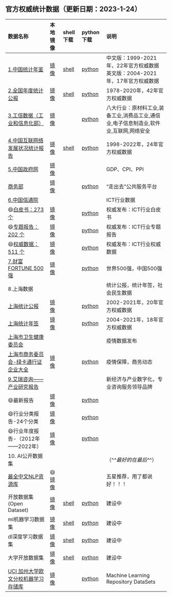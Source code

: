 ## 官方权威统计数据（更新日期：2023-1-24）

|数据名称|本地镜像|shell下载|python下载|说明|
|:----|:----|:----|:----|:----|
|[1.中国统计年鉴](http://www.stats.gov.cn/tjsj/ndsj/)|[镜像](./data-tjnq.md)|[shell](../code/tjnq.md)|[python](../code/tjnq.py)|中文版：1999-2021年，22年官方权威数据  英文版：2004-2021年，17年官方权威数据
|[2.全国年度统计公报](http://www.stats.gov.cn/tjsj/tjgb/ndtjgb/) |[镜像](./data-tjgb.md) |[shell](../code/tjgb.md)|[python](../code/tjgb.py)|1978-2020年，42年官方权威数据
|[3.工信数据（工业和信息化部）](https://www.miit.gov.cn/gxsj/index.html) |[镜像](./data-miit.md)| |[python](../code/miit.py)|八大行业：原材料工业,装备工业,消费品工业,通信业,电子信息制造业,软件业,互联网,网络安全|  
|[4.中国互联网络发展状况统计报告](http://www.cnnic.net.cn/6/86/88/index.html)|[镜像](./data-internet.md)|[shell](../code/internet.md)|[python](../code/internet.py)|1998-2022年，24年官方权威数据
|[5.中国政府网](http://www.gov.cn/shuju/index.htm)|[镜像](./data-gov.md)| | |GDP、CPI、PPI |
|[商务部](http://www.caict.ac.cn/kxyj/) |[镜像](./data-guojia.md)| | [python](../code/guojia.py) |“走出去”公共服务平台 |
|[6.中国信通院](http://www.caict.ac.cn/kxyj/) | | | |ICT行业数据 |
|😄[白皮书：273 个](http://www.caict.ac.cn/kxyj/qwfb/bps)|[镜像](./data-caict-bps.md)| |[python](../code/caict-bps.py)|权威发布：ICT行业白皮书|
|😄[专题报告：202 个](http://www.caict.ac.cn/kxyj/qwfb)|[镜像](./data-caict-ztbg.md)| |[python](../code/caict-bg.py)|权威发布：ICT行业专题报告|
|😄[权威数据：511 个](http://www.caict.ac.cn/kxyj/qwfb/qwsj/)|[镜像](./data-caict-qwsj.md)| |[python](../code/caict-qwsj.py)|权威发布：ICT行业权威数据|
|[7.财富FORTUNE 500强](https://www.fortunechina.com/rankings/node_11663.htm)|[镜像](../top/t500.md)| |[python](../code/test.py)|世界500强，中国500强|  
|8.上海数据| | | |统计公报，统计年签，社会民生数据|
|[上海统计公报](http://tjj.sh.gov.cn/tjgb/index.html)|[镜像](./data-sh.md)| |[python](../code/shtjgb.py)|2002-2021年，20年官方权威数据|
|[上海统计年签](http://tjj.sh.gov.cn/tjnj/index.html)|[镜像](./data-sh.md)| |[python](../code/shtjnq.py)|2004-2021年，18年官方权威数据|
|[上海市卫生健康委员会](https://wsjkw.sh.gov.cn/xwfb/index.html)| | | |疫情数据发布|
|[上海市商务委员会-绿卡通行证企业大全](https://sww.sh.gov.cn/swdt/index.html)|[镜像](./data-sh-yq.md)| |[python](../code/shyq.py)|疫情保障，商务动态|
|[9.艾瑞咨询——产业研究报告](https://www.iresearch.com.cn/report.shtml)| | | |新经济与产业数字化，专业咨询服务领导品牌|  
|😄最新报告|[镜像](./data-report.md)| |[python](../code/test.py)||
|😄行业分类报告-24个分类|[镜像](./data-report-type.md)| |[python](../code/test.py)||
|😄行业年度报告-（2012年——2022年）|[镜像](./data-report-year.md)|    |[python](../code/test.py)||
|10. AI公开数据集| | | |（^_^最好的在最后^_^）|
|[最全中文NLP资源库](https://github.com/fighting41love/funNLP)|😄[镜像](../ai/funnlp.md)| | |五星推荐，用了都说好！！！|
|开放数据集(Open Dataset)|[镜像](../ai/funnlp.md)|[shell](../code/test.md)|[python](../code/test.py)|建设中|  
|ml机器学习数据集|[镜像](../ai/funnlp.md)|[shell](../code/test.md)|[python](../code/test.py)|建设中|
|dl深度学习数据集|[镜像](../ai/funnlp.md)|[shell](../code/test.md)|[python](../code/test.py)|建设中|
|大学开放数据集|[镜像](../ai/funnlp.md)|[shell](../code/test.md)|[python](../code/test.py)|建设中|
|[UCI 加州大学欧文分校机器学习存储库](http://archive.ics.uci.edu/ml/datasets.php)|[镜像](../ai/uci.md)| |[python](../code/test.py)|Machine Learning Repository DataSets

  
  